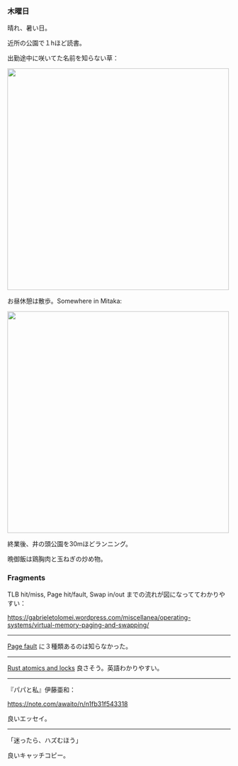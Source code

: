### 木曜日

晴れ、暑い日。

近所の公園で１hほど読書。

出勤途中に咲いてた名前を知らない草：

<img src="https://i.imgur.com/GuEicCm.jpg" width="500">

お昼休憩は散歩。Somewhere in Mitaka:

<img src="https://i.imgur.com/qMiXxQm.jpg" width="500">

終業後、井の頭公園を30mほどランニング。

晩御飯は鶏胸肉と玉ねぎの炒め物。

### Fragments

TLB hit/miss, Page hit/fault, Swap in/out までの流れが図になっててわかりやすい：

https://gabrieletolomei.wordpress.com/miscellanea/operating-systems/virtual-memory-paging-and-swapping/

---

[Page fault](https://ja.wikipedia.org/wiki/%E3%83%9A%E3%83%BC%E3%82%B8%E3%83%95%E3%82%A9%E3%83%BC%E3%83%AB%E3%83%88) に３種類あるのは知らなかった。

---

[Rust atomics and locks](https://marabos.nl/atomics/) 良さそう。英語わかりやすい。

---

『パパと私』伊藤亜和：

https://note.com/awaito/n/n1fb31f543318

良いエッセイ。

---

「迷ったら、ハズむほう」

良いキャッチコピー。